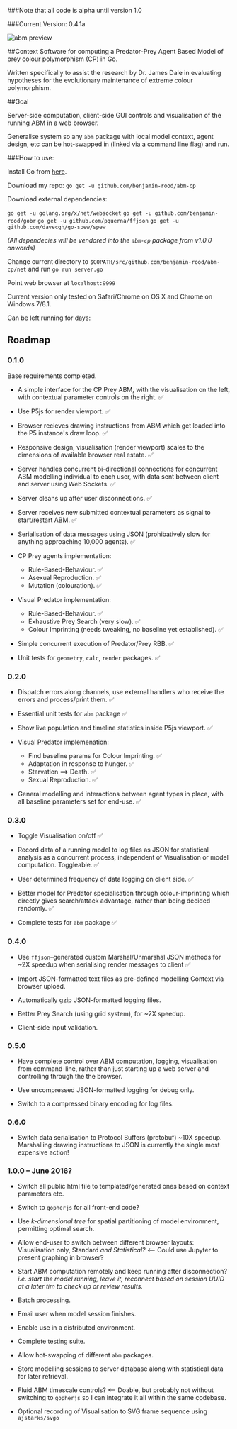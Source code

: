 ###Note that all code is alpha until version 1.0

###Current Version: 0.4.1a

![abm preview](https://giant.gfycat.com/IdolizedMadeupBasenji.gif)

##Context
Software for computing a Predator-Prey Agent Based Model of prey colour polymorphism (CP) in Go. 

Written specifically to assist the research by Dr. James Dale in evaluating hypotheses for the evolutionary maintenance of extreme colour polymorphism.

##Goal

Server-side computation, client-side GUI controls and visualisation of the running ABM in a web browser.

Generalise system so any `abm` package with local model context, agent design, etc can be hot-swapped in (linked via a command line flag) and run.

###How to use:

Install Go from [here](https://golang.org/dl/).

Download my repo: `go get -u github.com/benjamin-rood/abm-cp`

Download external dependencies: 

`go get -u golang.org/x/net/websocket`
`go get -u github.com/benjamin-rood/gobr`
`go get -u github.com/pquerna/ffjson`
`go get -u github.com/davecgh/go-spew/spew`

*(All dependecies will be vendored into the `abm-cp` package from v1.0.0 onwards)*

Change current directory to `$GOPATH/src/github.com/benjamin-rood/abm-cp/net` and run `go run server.go`

Point web browser at `localhost:9999`

Current version only tested on Safari/Chrome on OS X and Chrome on Windows 7/8.1.

Can be left running for days:



## Roadmap

### 0.1.0
Base requirements completed.

* A simple interface for the CP Prey ABM, with the visualisation on the left, with contextual parameter controls on the right. :white_check_mark:

* Use P5js for render viewport. :white_check_mark:

* Browser recieves drawing instructions from ABM which get loaded into the P5 instance's draw loop. :white_check_mark:

* Responsive design, visualisation (render viewport) scales to the dimensions of available browser real estate. :white_check_mark:

* Server handles concurrent bi-directional connections for concurrent ABM modelling individual to each user, with data sent between client and server using Web Sockets. :white_check_mark:

* Server cleans up after user disconnections. :white_check_mark:

* Server receives new submitted contextual parameters as signal to start/restart ABM. :white_check_mark:

* Serialisation of data messages using JSON (prohibatively slow for anything approaching 10,000 agents).  :white_check_mark:

* CP Prey agents implementation:
	 * Rule-Based-Behaviour. :white_check_mark:
	 * Asexual Reproduction. :white_check_mark:
	 * Mutation (colouration). :white_check_mark:

* Visual Predator implementation:
	* Rule-Based-Behaviour. :white_check_mark:
	* Exhaustive Prey Search (very slow). :white_check_mark:
	* Colour Imprinting (needs tweaking, no baseline yet established). :white_check_mark:

* Simple concurrent execution of Predator/Prey RBB. :white_check_mark:

* Unit tests for `geometry`, `calc`, `render` packages. :white_check_mark:

### 0.2.0

* Dispatch errors along channels, use external handlers who receive the errors and process/print them. :white_check_mark:

* Essential unit tests for `abm` package :white_check_mark:

* Show live population and timeline statistics inside P5js viewport. :white_check_mark:
 
* Visual Predator implemenation:
	* Find baseline params for Colour Imprinting. :white_check_mark:
	* Adaptation in response to hunger. :white_check_mark:
	* Starvation ⟹ Death. :white_check_mark:
	* Sexual Reproduction. :white_check_mark:

* General modelling and interactions between agent types in place, with all baseline parameters set for end-use. :white_check_mark:

### 0.3.0

* Toggle Visualisation on/off :white_check_mark:

* Record data of a running model to log files as JSON for statistical analysis as a concurrent process, independent of Visualisation or model computation. Toggleable. :white_check_mark:

* User determined frequency of data logging on client side. :white_check_mark:

* Better model for Predator specialisation through colour-imprinting which directly gives search/attack advantage, rather than being decided randomly. :white_check_mark:

* Complete tests for `abm` package :white_check_mark:

### 0.4.0

* Use `ffjson`–generated custom Marshal/Unmarshal JSON methods for ~2X speedup when serialising render messages to client  :white_check_mark:

* Import JSON-formatted text files as pre-defined modelling Context via browser upload.

* Automatically gzip JSON-formatted logging files.

* Better Prey Search (using grid system), for ~2X speedup.

* Client-side input validation.

### 0.5.0

* Have complete control over ABM computation, logging, visualisation from command-line, rather than just starting up a web server and controlling through the the browser.

* Use uncompressed JSON-formatted logging for debug only.

* Switch to a compressed binary encoding for log files. 

### 0.6.0

* Switch data serialisation to Protocol Buffers (protobuf) ~10X speedup. Marshalling drawing instructions to JSON is currently the single most expensive action!


### 1.0.0 – June 2016?

* Switch all public html file to templated/generated ones based on context parameters etc.

* Switch to `gopherjs` for all front-end code?

* Use *k-dimensional tree* for spatial partitioning of model environment, permitting optimal search.

* Allow end-user to switch between different browser layouts: Visualisation only, Standard *and Statistical?*  ⟵ Could use Jupyter to present graphing in browser?

*  Start ABM computation remotely and keep running after disconnection? *i.e. start the model running, leave it, reconnect based on session UUID at a later tim to check up or review results.*

* Batch processing.

* Email user when model session finishes.

* Enable use in a distributed environment.

* Complete testing suite.

* Allow hot-swapping of different `abm` packages.

* Store modelling sessions to server database along with statistical data for later retrieval.

* Fluid ABM timescale controls? ⟵ Doable, but probably not without switching to `gopherjs` so I can integrate it all within the same codebase.

* Optional recording of Visualisation to SVG frame sequence using `ajstarks/svgo`